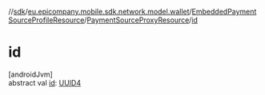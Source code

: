 //[sdk](../../../../index.md)/[eu.epicompany.mobile.sdk.network.model.wallet](../../index.md)/[EmbeddedPaymentSourceProfileResource](../index.md)/[PaymentSourceProxyResource](index.md)/[id](id.md)

# id

[androidJvm]\
abstract val [id](id.md): [UUID4](../../../eu.epicompany.mobile.android.datatypes/index.md#229649042%2FClasslikes%2F462465411)
